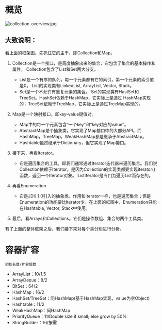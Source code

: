 # 概览
![collection-overview.jpg](/.assets/collection-overview.jpg)


## 大致说明：

看上面的框架图，先抓住它的主干，即Collection和Map。

1. Collection是一个接口，是高度抽象出来的集合，它包含了集合的基本操作和属性。
  Collection包含了List和Set两大分支。
  	+ List是一个有序的队列，每一个元素都有它的索引。第一个元素的索引值是0。
          List的实现类有LinkedList, ArrayList, Vector, Stack。
    + Set是一个不允许有重复元素的集合。
          Set的实现类有HastSet和TreeSet。HashSet依赖于HashMap，它实际上是通过	       HashMap实现的；TreeSet依赖于TreeMap，它实际上是通过TreeMap实现的。

2. Map是一个映射接口，即key-value键值对。
   + Map中的每一个元素包含“一个key”和“key对应的value”。
   + AbstractMap是个抽象类，它实现了Map接口中的大部分API。而HashMap，TreeMap，WeakHashMap都是继承于AbstractMap。
   + Hashtable虽然继承于Dictionary，但它实现了Map接口。

3. 接下来，再看Iterator。
	+ 它是遍历集合的工具，即我们通常通过Iterator迭代器来遍历集合。我们说Collection依赖于Iterator，是因为Collection的实现类都要实现iterator()函数，返回一个Iterator对象。
ListIterator是专门为遍历List而存在的。

4. 再看Enumeration
	+ 它是JDK 1.0引入的抽象类。作用和Iterator一样，也是遍历集合；但是Enumeration的功能要比Iterator少。在上面的框图中，Enumeration只能在Hashtable, Vector, Stack中使用。

5. 最后，看Arrays和Collections。它们是操作数组、集合的两个工具类。

有了上面的整体框架之后，我们接下来对每个类分别进行分析。

# 容器扩容
	初始长度/扩容倍数 
- ArrayList：10/1.5 
- ArrayDeque：8/2 
- BitSet：64/2 
- HashMap：16/2 
- HashSet/TreeSet：同HashMap(基于HashMap实现，value为空Object) 
- Hashtable：11/2 
- WeakHashMap：同HashMap 
- PriorityQueue：11/Double size if small; else grow by 50% 
- StringBuilder：16/按需
